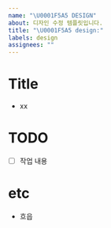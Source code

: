 ```yaml
---
name: "\U0001F5A5️ DESIGN"
about: 디자인 수정 템플릿입니다.
title: "\U0001F5A5️ design:"
labels: design
assignees: ""
---
```


# Title

- xx

# TODO

- [ ] 작업 내용

# etc

- 흐읍
